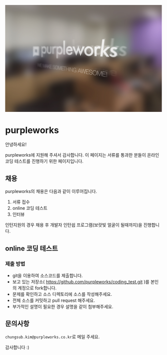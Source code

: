 ![purpleworks](purpleworks.jpg)

# purpleworks

안녕하세요!

purpleworks에 지원해 주셔서 감사합니다.
이 페이지는 서류를 통과한 분들이 온라인 코딩 테스트를 진행하기 위한 페이지입니다.

## 채용

purpleworks의 채용은 다음과 같이 이루어집니다.

1. 서류 접수
2. online 코딩 테스트
3. 인터뷰

인턴지원의 경우 채용 후 개발자 인턴쉽 프로그램(보랏빛 얼굴이 될때까지)을 진행합니다.

## online 코딩 테스트

### 제출 방법

- git을 이용하여 소스코드를 제출합니다.
- 보고 있는 저장소( https://github.com/purpleworks/coding_test.git )를 본인의 계정으로 fork합니다.
- 문제를 확인하고 소스 디렉토리에 소스를 작성해주세요.
- 전체 소스를 커밋하고 pull request 해주세요.
- 부가적인 설명이 필요한 경우 설명을 같이 첨부해주세요.

## 문의사항

`chungsub.kim@purpleworks.co.kr`로 메일 주세요.

감사합니다 :)
